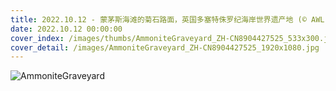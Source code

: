 ```yaml
---
title: 2022.10.12 - 蒙茅斯海滩的菊石路面，英国多塞特侏罗纪海岸世界遗产地 (© AWL Images/Danita Delimont)
date: 2022.10.12 00:00:00
cover_index: /images/thumbs/AmmoniteGraveyard_ZH-CN8904427525_533x300.jpg
cover_detail: /images/AmmoniteGraveyard_ZH-CN8904427525_1920x1080.jpg
---
```


![AmmoniteGraveyard](/images/AmmoniteGraveyard_ZH-CN8904427525_1920x1080.jpg)
